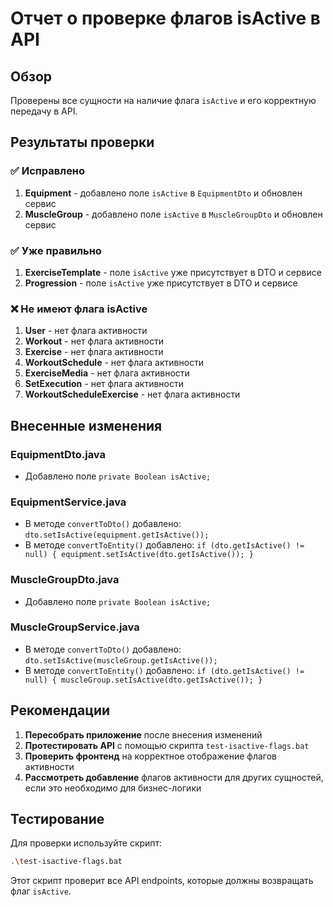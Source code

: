 # Отчет о проверке флагов isActive в API

## Обзор
Проверены все сущности на наличие флага `isActive` и его корректную передачу в API.

## Результаты проверки

### ✅ Исправлено
1. **Equipment** - добавлено поле `isActive` в `EquipmentDto` и обновлен сервис
2. **MuscleGroup** - добавлено поле `isActive` в `MuscleGroupDto` и обновлен сервис

### ✅ Уже правильно
1. **ExerciseTemplate** - поле `isActive` уже присутствует в DTO и сервисе
2. **Progression** - поле `isActive` уже присутствует в DTO и сервисе

### ❌ Не имеют флага isActive
1. **User** - нет флага активности
2. **Workout** - нет флага активности  
3. **Exercise** - нет флага активности
4. **WorkoutSchedule** - нет флага активности
5. **ExerciseMedia** - нет флага активности
6. **SetExecution** - нет флага активности
7. **WorkoutScheduleExercise** - нет флага активности

## Внесенные изменения

### EquipmentDto.java
- Добавлено поле `private Boolean isActive;`

### EquipmentService.java  
- В методе `convertToDto()` добавлено: `dto.setIsActive(equipment.getIsActive());`
- В методе `convertToEntity()` добавлено: `if (dto.getIsActive() != null) { equipment.setIsActive(dto.getIsActive()); }`

### MuscleGroupDto.java
- Добавлено поле `private Boolean isActive;`

### MuscleGroupService.java
- В методе `convertToDto()` добавлено: `dto.setIsActive(muscleGroup.getIsActive());`
- В методе `convertToEntity()` добавлено: `if (dto.getIsActive() != null) { muscleGroup.setIsActive(dto.getIsActive()); }`

## Рекомендации

1. **Пересобрать приложение** после внесения изменений
2. **Протестировать API** с помощью скрипта `test-isactive-flags.bat`
3. **Проверить фронтенд** на корректное отображение флагов активности
4. **Рассмотреть добавление** флагов активности для других сущностей, если это необходимо для бизнес-логики

## Тестирование
Для проверки используйте скрипт:
```bash
.\test-isactive-flags.bat
```

Этот скрипт проверит все API endpoints, которые должны возвращать флаг `isActive`.
